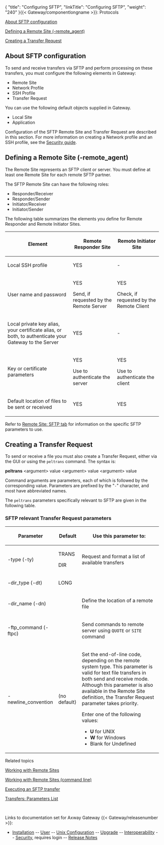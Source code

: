 {
    "title": "Configuring SFTP",
    "linkTitle": "Configuring SFTP",
    "weight": "240"
}{{< Gateway/componentlongname  >}}: Protocols

[About SFTP configuration](#About_SFTP_configuration)

[Defining a Remote Site (-remote\_agent)](#Defining_Remote_Site)

[Creating a Transfer Request](#Creating_a_Transfer_Request)

<span id="About_SFTP_configuration"></span>

## About SFTP configuration

To send and receive transfers via SFTP and perform processing on these transfers, you must configure the following elements in Gateway:

-   Remote Site
-   Network Profile
-   SSH Profile
-   Transfer Request

You can use the following default objects supplied in Gateway.

-   Local Site
-   Application

Configuration of the SFTP Remote Site and Transfer Request are described in this section. For more information on creating a Network profile and an SSH profile, see the [Security guide](/bundle/Gateway_6173_SecurityGuide_allOS_en_HTML5/page/Content/start_page.htm).

<span id="Defining_Remote_Site"></span>

## Defining a Remote Site (-remote\_agent)

The Remote Site represents an SFTP client or server. You must define at least one Remote Site for each remote SFTP partner.

The SFTP Remote Site can have the following roles:

-   Responder/Receiver
-   Responder/Sender
-   Initiator/Receiver
-   Initiator/Sender

The following table summarizes the elements you define for Remote Responder and Remote Initiator Sites.

<table>
         
         
         
         
   
   <thead>
      <tr>
<th class="HeadE-Column1-Header1"><p>Element</p>         </th>
<th class="HeadE-Column1-Header1"><p>Remote Responder Site</p>         </th>
<th class="HeadD-Column1-Header1"><p>Remote Initiator Site</p>         </th>
      </tr>
   </thead>
   <tbody>
      <tr>
         <td><p>Local SSH profile</p>         </td>
         <td><p>YES</p>         </td>
         <td><p>-</p>         </td>
      </tr>
      <tr>
         <td><p>User name and password</p>         </td>
         <td><p>YES</p>
<p>Send, if requested by the Remote Server</p>         </td>
         <td><p>YES</p>
<p>Check, if requested by the Remote Client</p>         </td>
      </tr>
      <tr>
         <td><p>Local private key alias, your certificate alias, or both, to authenticate your Gateway to the Server</p>         </td>
         <td><p>YES</p>         </td>
         <td><p>-</p>         </td>
      </tr>
      <tr>
         <td><p>Key or certificate parameters</p>         </td>
         <td><p>YES</p>
<p>Use to authenticate the server</p>         </td>
         <td><p>YES</p>
<p>Use to authenticate the client</p>         </td>
      </tr>
      <tr>
         <td><p>Default location of files to be sent or received</p>         </td>
         <td><p>YES</p>         </td>
         <td><p>YES</p>         </td>
      </tr>
   </tbody>
</table>

Refer to [Remote Site: SFTP tab](../../../managing_partners_start_here/sites_start_here/managing_remote_sites/remote_site_sftp_tab) for information on the specific SFTP parameters to use.

<span id="Creating_a_Transfer_Request"></span>

## Creating a Transfer Request

To send or receive a file you must also create a Transfer Request, either via the GUI or using the `peltrans` command. The syntax is:

**peltrans** &lt;argument> value &lt;argument> value &lt;argument> value

Command arguments are parameters, each of which is followed by the corresponding value. Parameters are prefixed by the "`-`" character, and most have abbreviated names.

The `peltrans` parameters specifically relevant to SFTP are given in the following table.

### SFTP relevant Transfer Request parameters

<table>
         
         
         
         
   
   <thead>
      <tr>
<th class="HeadE-Column1-Header1"><p>Parameter</p>         </th>
<th class="HeadE-Column1-Header1"><p>Default</p>         </th>
<th class="HeadD-Column1-Header1"><p>Use this parameter to:</p>         </th>
      </tr>
   </thead>
   <tbody>
      <tr>
         <td><p>-type (-ty)</p>         </td>
         <td><p>TRANS</p>
<p>DIR</p>         </td>
         <td><p>Request and format a list of available transfers</p>         </td>
      </tr>
      <tr>
         <td><p>-dir_type (-dt)</p>         </td>
         <td><p>LONG</p>         </td>
         <td><p> </p>         </td>
      </tr>
      <tr>
         <td><p>-dir_name (-dn)</p>         </td>
         <td><p> </p>         </td>
         <td><p>Define the location of a remote file</p>         </td>
      </tr>
      <tr>
         <td><p>-ftp_command (-ftpc)</p>         </td>
         <td><p> </p>         </td>
         <td><p>Send commands to remote server using <code>QUOTE</code> or <code>SITE</code> command</p>         </td>
      </tr>
      <tr>
         <td><p>-newline_convention</p>         </td>
         <td><p>(no default)</p>         </td>
         <td><p>Set the end-of-line code, depending on the remote system type. This parameter is valid for text file transfers in both send and receive mode. Although this parameter is also available in the Remote Site definition, the Transfer Request parameter takes priority.</p>
<p>Enter one of the following values:</p>
<ul>
<li><strong>U</strong> for UNIX</li>
<li><strong>W</strong> for Windows</li>
<li>Blank for Undefined</li>
</ul>         </td>
      </tr>
   </tbody>
</table>

Related topics

[Working with Remote Sites](../../../managing_partners_start_here/sites_start_here/managing_remote_sites)

[Working with Remote Sites (command line)](../../../managing_partners_start_here/sites_start_here/managing_local_sites_cli/managing_remote_sites_cli)

[Executing an SFTP transfer](../../../transfer_examples/transfer_example_sftp)

[Transfers: Parameters List](../../../transfers_start_here/submitting_transfer_requests_start_here/working_with_transfers_cli/transfer_req_parameter_list)

 

Links to documentation set for Axway Gateway {{< Gateway/releasenumber  >}}:

-   [Installation](/bundle/Gateway_6173_InstallationGuide_allOS_en_HTML5/page/Content/start_page.htm) -- [User](/bundle/Gateway_6173_UsersGuide_allOS_en_HTML5/page/Content/start_page.htm) -- [Unix Configuration](/bundle/Gateway_6173_ConfigurationGuide_UNIX_en_HTML5/page/Content/start_page.htm) -- [Upgrade](/bundle/Gateway_6173_UpgradeGuide_allOS_en_HTML5/page/Content/start_page.htm) -- [Interoperability](/bundle/Gateway_6173_InteroperabilityGuide_allOS_en_HTML5/page/Content/start_page.htm) -- [Security](/bundle/Gateway_6173_SecurityGuide_allOS_en_HTML5/page/Content/start_page.htm), requires login -- [Release Notes](/bundle/Gateway_6173_ReleaseNotes_allOS_en_HTML5/page/Content/Gateway_ReleaseNotes_allOS_en.htm)
